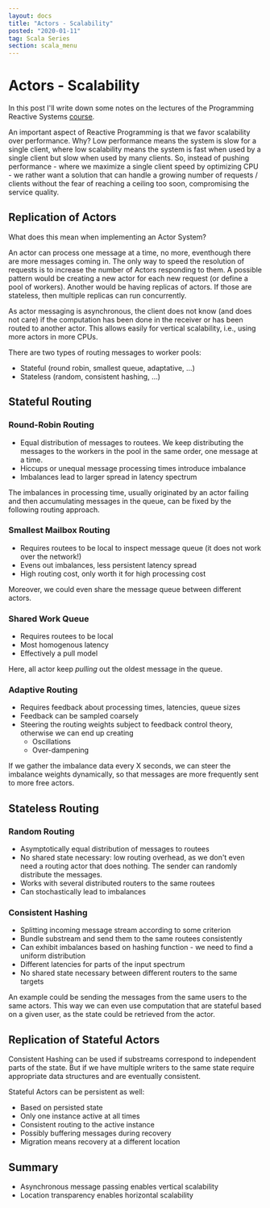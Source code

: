 ```yaml
---
layout: docs
title: "Actors - Scalability"
posted: "2020-01-11"
tag: Scala Series
section: scala_menu
---
```


# Actors - Scalability

In this post I'll write down some notes on the lectures of the Programming Reactive Systems [course](https://www.edx.org/course/programming-reactive-systems).

An important aspect of Reactive Programming is that we favor scalability over performance. Why? Low performance means the system is slow for a single client, where low scalability means the system is fast when used by a single client but slow when used by many clients. So, instead of pushing performance - where we maximize a single client speed by optimizing CPU - we rather want a solution that can handle a growing number of requests / clients without the fear of reaching a ceiling too soon, compromising the service quality.

## Replication of Actors

What does this mean when implementing an Actor System?

An actor can process one message at a time, no more, eventhough there are more messages coming in. The only way to speed the resolution of requests is to increase the number of Actors responding to them. A possible pattern would be creating a new actor for each new request (or define a pool of workers). Another would be having replicas of actors. If those are stateless, then multiple replicas can run concurrently.

As actor messaging is asynchronous, the client does not know (and does not care) if the computation has been done in the receiver or has been routed to another actor. This allows easily for vertical scalability, i.e., using more actors in more CPUs.

There are two types of routing messages to worker pools:
* Stateful (round robin, smallest queue, adaptative, ...)
* Stateless (random, consistent hashing, ...)

## Stateful Routing

### Round-Robin Routing

* Equal distribution of messages to routees. We keep distributing the messages to the workers in the pool in the same order, one message at a time.
* Hiccups or unequal message processing times introduce imbalance
* Imbalances lead to larger spread in latency spectrum

The imbalances in processing time, usually originated by an actor failing and then accumulating messages in the queue, can be fixed by the following routing approach.

### Smallest Mailbox Routing

* Requires routees to be local to inspect message queue (it does not work over the network!)
* Evens out imbalances, less persistent latency spread
* High routing cost, only worth it for high processing cost

Moreover, we could even share the message queue between different actors.

### Shared Work Queue

* Requires routees to be local
* Most homogenous latency
* Effectively a pull model

Here, all actor keep *pulling* out the oldest message in the queue.

### Adaptive Routing

* Requires feedback about processing times, latencies, queue sizes
* Feedback can be sampled coarsely
* Steering the routing weights subject to feedback control theory, otherwise we can end up creating
    * Oscillations
    * Over-dampening

If we gather the imbalance data every X seconds, we can steer the imbalance weights dynamically, so that messages are more frequently sent to more free actors.

## Stateless Routing

### Random Routing

* Asymptotically equal distribution of messages to routees
* No shared state necessary: low routing overhead, as we don't even need a routing actor that does nothing. The sender can randomly distribute the messages.
* Works with several distributed routers to the same routees
* Can stochastically lead to imbalances

### Consistent Hashing

* Splitting incoming message stream according to some criterion
* Bundle substream and send them to the same routees consistently
* Can exhibit imbalances based on hashing function - we need to find a uniform distribution
* Different latencies for parts of the input spectrum
* No shared state necessary between different routers to the same targets

An example could be sending the messages from the same users to the same actors. This way we can even use computation that are stateful based on a given user, as the state could be retrieved from the actor.

## Replication of Stateful Actors

Consistent Hashing can be used if substreams correspond to independent parts of the state. But if we have multiple writers to the same state require appropriate data structures and are eventually consistent.

Stateful Actors can be persistent as well:

* Based on persisted state
* Only one instance active at all times
* Consistent routing to the active instance
* Possibly buffering messages during recovery
* Migration means recovery at a different location

## Summary

* Asynchronous message passing enables vertical scalability
* Location transparency enables horizontal scalability
